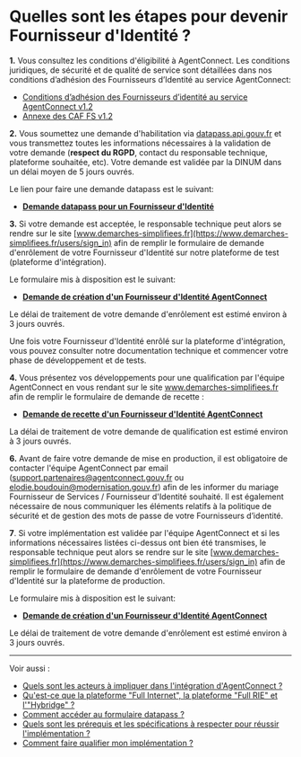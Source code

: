 # Quelles sont les étapes pour devenir Fournisseur d'Identité ? 

**1.** Vous consultez les conditions d'éligibilité à AgentConnect. Les conditions juridiques, de sécurité et de qualité de service sont détaillées dans nos conditions d’adhésion des Fournisseurs d’Identité au service AgentConnect:

- [Conditions d’adhésion des Fournisseurs d’identité au service AgentConnect v1.2](../cfa_fca/20210528-DINUM-AC-CDA_FI-v1.2.pdf)
- [Annexe des CAF FS v1.2](../cfa_fca/220210528-DINUM-AC-Annexe_CDA_FI_v1.2.pdf)

**2.** Vous soumettez une demande d'habilitation via [datapass.api.gouv.fr](https://datapass.api.gouv.fr/) et vous transmettez toutes les informations nécessaires à la validation de votre demande (**respect du RGPD**, contact du responsable technique, plateforme souhaitée, etc). Votre demande est validée par la DINUM dans un délai moyen de 5 jours ouvrés.

Le lien pour faire une demande datapass est le suivant: 

- **[Demande datapass pour un Fournisseur d'Identité](https://datapass.api.gouv.fr/agent-connect-fi)**

**3.** Si votre demande est acceptée, le responsable technique peut alors se rendre sur le site [www.demarches-simplifiees.fr](https://www.demarches-simplifiees.fr/users/sign_in) afin de remplir le formulaire de demande d'enrôlement de votre Fournisseur d'Identité sur notre plateforme de test (plateforme d'intégration).

Le formulaire mis à disposition est le suivant: 

- **[Demande de création d'un Fournisseur d'Identité AgentConnect](https://www.demarches-simplifiees.fr/commencer/demande-creation-fi-fca)**

Le délai de traitement de votre demande d'enrôlement est estimé environ à 3 jours ouvrés.

Une fois votre Fournisseur d'Identité enrôlé sur la plateforme d'intégration, vous pouvez consulter notre documentation technique et commencer votre phase de développement et de tests. 

**4.** Vous présentez vos développements pour une qualification par l'équipe AgentConnect en vous rendant sur le site www.demarches-simplifiees.fr afin de remplir le formulaire de demande de recette :

- **[Demande de recette d'un Fournisseur d'Identité AgentConnect](https://www.demarches-simplifiees.fr/commencer/demande-recette-fi-fca)**

La délai de traitement de votre demande de qualification est estimé environ à 3 jours ouvrés.

**6.** Avant de faire votre demande de mise en production, il est obligatoire de contacter l'équipe AgentConnect par email (support.partenaires@agentconnect.gouv.fr ou elodie.boudouin@modernisation.gouv.fr) afin de les informer du mariage Fournisseur de Services / Fournisseur d'Identité souhaité. Il est également nécessaire de nous communiquer les éléments relatifs à la politique de sécurité et de gestion des mots de passe de votre Fournisseurs d’identité. 

**7**. Si votre implémentation est validée par l'équipe AgentConnect et si les informations nécessaires listées ci-dessus ont bien été transmises, le responsable technique peut alors se rendre sur le site [www.demarches-simplifiees.fr](https://www.demarches-simplifiees.fr/users/sign_in) afin de remplir le formulaire de demande d'enrôlement de votre Fournisseur d'Identité sur la plateforme de production.

Le formulaire mis à disposition est le suivant: 

- **[Demande de création d'un Fournisseur d'Identité AgentConnect](https://www.demarches-simplifiees.fr/commencer/demande-creation-fi-fca)**

Le délai de traitement de votre demande d'enrôlement est estimé environ à 3 jours ouvrés.


---

Voir aussi : 
- [Quels sont les acteurs à impliquer dans l'intégration d'AgentConnect ?](../pilotage_fca/pilotage_fca_demarches_acteurs_fi.md)
- [Qu'est-ce que la plateforme "Full Internet", la plateforme "Full RIE" et l'"Hybridge" ?](../pilotage_fca/plateformes_fi.md)
- [Comment accéder au formulaire datapass ?](../pilotage_fca/datapass_fi.md)
- [Quels sont les prérequis et les spécifications à respecter pour réussir  l'implémentation ?](../implementation_fca_fi/spec_recette_fca_fi.md)
- [Comment faire qualifier mon implémentation ?](../implementation_fca_fi/recette_fi.md)


